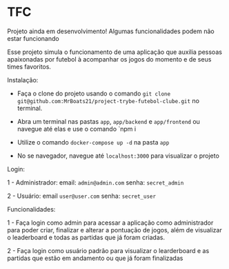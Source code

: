 <h1>TFC</h1>

Projeto ainda em desenvolvimento! Algumas funcionalidades podem não estar funcionando

Esse projeto simula o funcionamento de uma aplicação que auxilia pessoas apaixonadas por futebol à acompanhar os jogos do momento e de seus times favoritos.

Instalação:  

- Faça o clone do projeto usando o comando `git clone git@github.com:MrBoats21/project-trybe-futebol-clube.git` no terminal.

- Abra um terminal nas pastas `app`, `app/backend` e `app/frontend` ou navegue até elas e use o comando `npm i

- Utilize o comando `docker-compose up -d` na pasta `app`

- No se navegador, navegue até `localhost:3000` para visualizar o projeto

Login:

1 - Administrador:
email: `admin@admin.com`
senha: `secret_admin`

2 - Usuário: 
email `user@user.com` 
senha: `secret_user` 
 
Funcionalidades:

1 - Faça login como admin para acessar a aplicação como administrador para poder criar, finalizar e alterar a pontuação de jogos, além de visualizar o leaderboard e todas as partidas que já foram criadas.

2 - Faça login como usuário padrão para visualizar o learderboard e as partidas que estão em andamento ou que já foram finalizadas  
